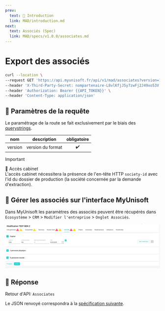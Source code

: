 ```yaml
---
prev:
  text: 💃 Introduction
  link: MAD/introduction.md
next:
  text: Associés (Spec)
  link: MAD/specs/v1.0.0/associates.md
---
```


# Export des associés

```bash
curl --location \
--request GET 'https://api.myunisoft.fr/api/v1/mad/associates?version=1.0.0' \
--header 'X-Third-Party-Secret: nompartenaire-L8vlKfjJ5y7zwFj2J49xo53V' \
--header 'Authorization: Bearer {{API_TOKEN}}' \
--header 'Content-Type: application/json'
```

## 🔧 Paramètres de la requête

Le paramétrage de la route se fait exclusivement par le biais des [querystrings](https://en.wikipedia.org/wiki/Query_string).

| nom | description | obligatoire |
| --- | --- | :---: |
| version | version du format | ✔️ |

> [!IMPORTANT]
> 🔹 Accès cabinet  
> L'accès cabinet nécessitera la présence de l'en-tête HTTP `society-id` avec l'id du dossier de production (la société concernée par la demande d'extraction).

## 💬 Gérer les associés sur l'interface MyUnisoft

Dans MyUnisoft les paramètres des associés peuvent être récupérés dans `Ecosystème` > `CRM` > `Modifier l'entreprise` > `Onglet Associés`.

![Aperçu de l'onglet associés](../../images/associates.jpg)

## 🔬 Réponse

Retour d'API: `Associates`

Le JSON renvoyé correspondra à la [spécification suivante](../specs/v1.0.0/associates.md).

